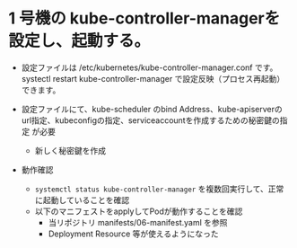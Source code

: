 # 1 号機の kube-controller-managerを設定し、起動する。

* 設定ファイルは /etc/kubernetes/kube-controller-manager.conf です。 systectl restart kube-controller-manager で設定反映（プロセス再起動）できます。

* 設定ファイルにて、kube-scheduler のbind Address、kube-apiserverのurl指定、kubeconfigの指定、serviceaccountを作成するための秘密鍵の指定 が必要
    * 新しく秘密鍵を作成

* 動作確認
    * `systemctl status kube-controller-manager` を複数回実行して、正常に起動していることを確認
    * 以下のマニフェストをapplyしてPodが動作することを確認
        * 当リポジトリ manifests/06-manifest.yaml を参照
        * Deployment Resource 等が使えるようになった
